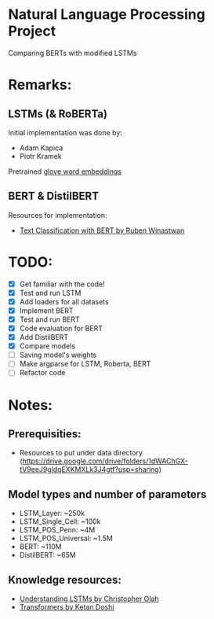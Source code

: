 # Natural Language Processing Project
Comparing BERTs with modified LSTMs

# Remarks:
## LSTMs (& RoBERTa)
Initial implementation was done by:
- Adam Kapica
- Piotr Kramek

Pretrained [glove word embeddings](https://nlp.stanford.edu/data/glove.6B.zip)

## BERT & DistilBERT
Resources for implementation:
- [Text Classification with BERT by Ruben Winastwan](https://towardsdatascience.com/text-classification-with-bert-in-pytorch-887965e5820f)

# TODO:
- [x] Get familiar with the code!
- [x] Test and run LSTM
- [x] Add loaders for all datasets
- [x] Implement BERT
- [x] Test and run BERT
- [x] Code evaluation for BERT
- [x] Add DistilBERT
- [x] Compare models
- [ ] Saving model's weights
- [ ] Make argparse for LSTM, Roberta, BERT
- [ ] Refactor code

# Notes:
## Prerequisities:
- Resources to put under data directory (https://drive.google.com/drive/folders/1dWAChGX-tV9eeJ9gldqEXKMXLk3J4gtf?usp=sharing)
## Model types and number of parameters
- LSTM_Layer: ~250k
- LSTM_Single_Cell: ~100k
- LSTM_POS_Penn: ~4M
- LSTM_POS_Universal: ~1.5M
- BERT: ~110M
- DistilBERT: ~65M
## Knowledge resources:
- [Understanding LSTMs by Christopher Olah](https://colah.github.io/posts/2015-08-Understanding-LSTMs/)
- [Transformers by Ketan Doshi](https://towardsdatascience.com/transformers-explained-visually-part-1-overview-of-functionality-95a6dd460452)